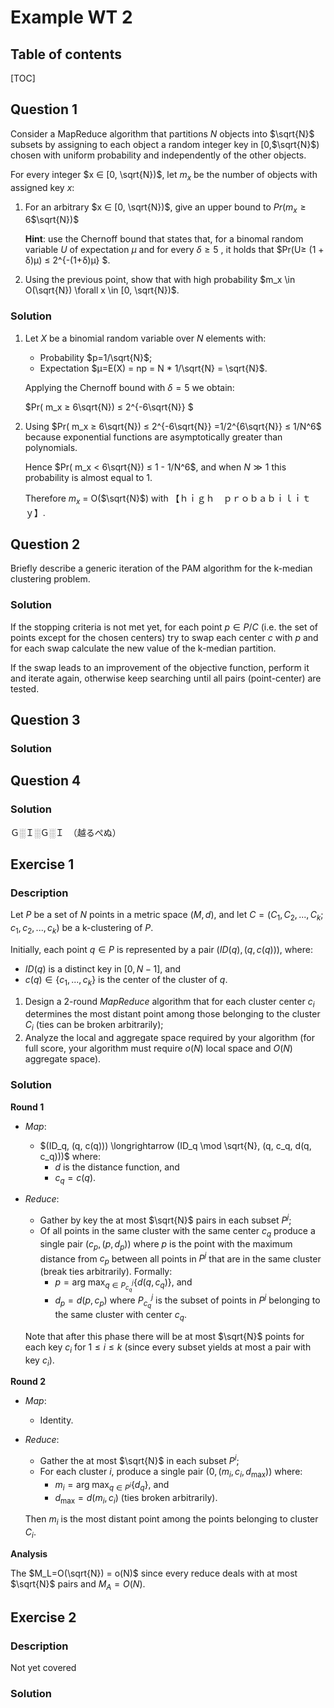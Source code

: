 # Example WT 2

## Table of contents

[TOC]



## Question 1

Consider a MapReduce algorithm that partitions $N$ objects into $\sqrt{N}$ subsets by assigning to each object a random integer key in [0,$\sqrt{N}$) chosen with uniform probability and independently of the other objects.

For every integer $x ∈ [0, \sqrt{N})$, let $m_x$ be the number of objects with assigned key $x$:

1. For an arbitrary $x ∈ [0, \sqrt{N})$, give an upper bound to $Pr(m_x ≥ 6$$\sqrt{N})$

   **Hint**: use the Chernoff bound that states that, for a binomal random variable $U$ of expectation $µ$ and for every $δ≥ 5$ , it holds that $Pr(U≥ (1 +  δ)µ) ≤ 2^{-(1+δ)µ} $.

2. Using the previous point, show that with high probability $m_x \in O(\sqrt{N})  \forall x \in [0, \sqrt{N})$.

### Solution

1. Let $X$ be a binomial random variable over $N$ elements with:

   * Probability $p=1/\sqrt{N}$;
   * Expectation $µ=E(X) = np = N * 1/\sqrt{N} = \sqrt{N}$.

   Applying the Chernoff bound with $δ = 5$ we obtain: 

   $Pr( m_x ≥ 6\sqrt{N}) ≤ 2^{-6\sqrt{N}} $

2. Using $Pr( m_x ≥ 6\sqrt{N}) ≤ 2^{-6\sqrt{N}} =1/2^{6\sqrt{N}} ≤ 1/N^6$ because exponential functions are asymptotically greater than polynomials. 

   Hence $Pr( m_x <  6\sqrt{N}) ≤ 1 - 1/N^6$, and when $N \gg 1$ this probability is almost equal to 1.

   Therefore $m_x$ = O($\sqrt{N}$)  with 【﻿ｈｉｇｈ　ｐｒｏｂａｂｉｌｉｔｙ】.

## Question 2

Briefly describe a generic iteration of the PAM algorithm for the k-median clustering problem.

### Solution

If the stopping criteria is not met yet, for each point $p \in P/C$ (i.e. the set of points except for the chosen centers) try to swap each center $c$ with $p$ and for each swap calculate the new value of the k-median partition.

If the swap leads to an improvement of the objective function, perform it and iterate again, otherwise keep searching until all pairs (point-center) are tested.

## Question 3

### Solution



## Question 4

### Solution

Ｇ░Ｉ░Ｇ░Ｉ　（越るぺぬ）

## Exercise 1

### Description

Let $P$ be a set of $N$ points in a metric space $(M, d)$, and let $C = (C_1 , C_2 ,..., C_k ; c_1 , c_2 ,..., c_k)$ be a k-clustering of $P$.

Initially, each point $q ∈ P$ is represented by a pair $(ID(q), (q, c(q)))$, where:

* $ID(q)$ is a distinct key in $[0, N − 1]$, and
* $c(q) ∈ \{c_1 ,..., c_k\}$ is the center of the cluster of $q$.

1. Design a 2-round *MapReduce* algorithm that for each cluster center $c_i$ determines the most distant point among those belonging to the cluster $C_i$ (ties can be broken arbitrarily);
2. Analyze the local and aggregate space required by your algorithm (for full score, your algorithm must require $o(N)$ local space and $O(N)$ aggregate space).

### Solution

**Round 1**

- *Map*:

  - $(ID_q, (q, c(q))) \longrightarrow (ID_q \mod \sqrt{N}, (q, c_q, d(q, c_q)))$ where:
    - $d$ is the distance function, and
    - $c_q=c(q)$.

- *Reduce*:
  
  - Gather by key the at most $\sqrt{N}$ pairs in each subset $P^j$;
  - Of all points in the same cluster with the same center $c_q$ produce a single pair $(c_p, (p, d_p))$ where $p$ is the point with the maximum distance from $c_p$ between all points in $P^j$ that are in the same cluster (break ties arbitrarily). Formally:
    - $p=\arg\!\max_{q\in P^j_{c_q}}\{d(q,c_q)\}$, and
    - $d_p=d(p, c_p)$ where $P_{c_q}^j$ is the subset of points in $P^j$ belonging to the same cluster with center $c_q$.
  
  Note that after this phase there will be at most $\sqrt{N}$ points for each key $c_i$ for $1 \le i \le k$ (since every subset yields at most a pair with key $c_i$).

**Round 2**

- *Map*:

  - Identity.

- *Reduce*:
  
  - Gather the at most $\sqrt{N}$ in each subset $P^i$;
  - For each cluster $i$, produce a single pair $(0, (m_i, c_i, d_{\max}))$ where:
    - $m_i=\arg\!\max_{q\in P^i}\{d_q\}$, and
    - $d_\max=d(m_i, c_i)$ (ties broken arbitrarily). 
  
  Then $m_i$ is the most distant point among the points belonging to cluster $C_i$.

**Analysis**

The $M_L=O(\sqrt{N}) = o(N)$ since every reduce deals with at most $\sqrt{N}$ pairs and $M_A=O(N)$.



## Exercise 2

### Description

Not yet covered

### Solution